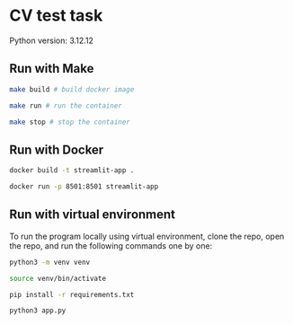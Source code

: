 # CV test task 

Python version: 3.12.12

## Run with Make 
```bash
make build # build docker image

make run # run the container

make stop # stop the container
```

## Run with Docker
```bash
docker build -t streamlit-app .

docker run -p 8501:8501 streamlit-app
```

## Run with virtual environment 
To run the program locally using virtual environment, clone the repo, open the repo, and run the following commands one by one:

```bash
python3 -m venv venv 

source venv/bin/activate 

pip install -r requirements.txt

python3 app.py
```

